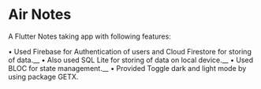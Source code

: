 # Air Notes

A Flutter Notes taking app with following features:

• Used Firebase for Authentication of users and Cloud Firestore for storing of data.__
• Also used SQL Lite for storing of data on local device.__
• Used BLOC for state management.__
• Provided Toggle dark and light mode by using package GETX.
